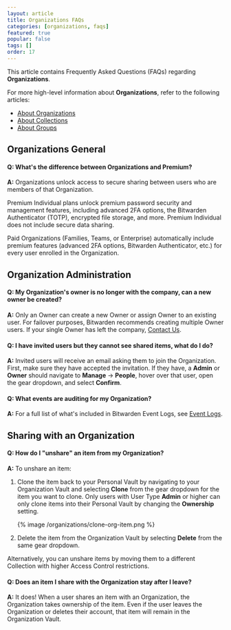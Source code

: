 ```yaml
---
layout: article
title: Organizations FAQs
categories: [organizations, faqs]
featured: true
popular: false
tags: []
order: 17
---
```


This article contains Frequently Asked Questions (FAQs) regarding **Organizations**.

For more high-level information about **Organizations**, refer to the following articles:
- [About Organizations](https://bitwarden.com/help/article/about-organizations/)
- [About Collections](https://bitwarden.com/help/article/about-collections/)
- [About Groups](https://bitwarden.com/help/article/about-groups/)

## Organizations General

#### Q: What's the difference between Organizations and Premium?

**A:** Organizations unlock access to secure sharing between users who are members of that Organization.

Premium Individual plans unlock premium password security and management features, including advanced 2FA options, the Bitwarden Authenticator (TOTP), encrypted file storage, and more. Premium Individual does not include secure data sharing.

Paid Organizations (Families, Teams, or Enterprise) automatically include premium features (advanced 2FA options, Bitwarden Authenticator, etc.) for every user enrolled in the Organization.

## Organization Administration

#### Q: My Organization's owner is no longer with the company, can a new owner be created?

**A:** Only an Owner can create a new Owner or assign Owner to an existing user. For failover purposes, Bitwarden recommends creating multiple Owner users. If your single Owner has left the company, [Contact Us](https://bitwarden.com/contact).

#### Q: I have invited users but they cannot see shared items, what do I do?

**A:** Invited users will receive an email asking them to join the Organization. First, make sure they have accepted the invitation. If they have, a **Admin** or **Owner** should navigate to **Manage** &rarr; **People**, hover over that user, open the gear dropdown, and select **Confirm**.

#### Q: What events are auditing for my Organization?

**A:** For a full list of what's included in Bitwarden Event Logs, see [Event Logs](https://bitwarden.com/help/article/event-logs/).

## Sharing with an Organization

#### Q: How do I "unshare" an item from my Organization?

**A:** To unshare an item:
  1. Clone the item back to your Personal Vault by navigating to your Organization Vault and selecting **Clone** from the gear dropdown for the item you want to clone. Only users with User Type **Admin** or higher can only clone items into their Personal Vault by changing the **Ownership** setting.

     {% image /organizations/clone-org-item.png %}
2. Delete the item from the Organization Vault by selecting **Delete** from the same gear dropdown.

Alternatively, you can unshare items by moving them to a different Collection with higher Access Control restrictions.

#### Q: Does an item I share with the Organization stay after I leave?

**A:** It does! When a user shares an item with an Organization, the Organization takes ownership of the item. Even if the user leaves the Organization or deletes their account, that item will remain in the Organization Vault.
